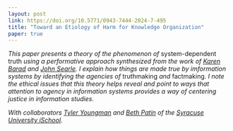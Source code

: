 ```yaml
---
layout: post
link: https://doi.org/10.5771/0943-7444-2024-7-495
title: "Toward an Etiology of Harm for Knowledge Organization"
paper: true
---
```


*This paper presents a theory of the phenomenon of* system-dependent truth *using a performative approach synthesized from the work of [Karen Barad](https://people.ucsc.edu/~kbarad/about.html) and [John Searle](https://en.wikipedia.org/wiki/John_Searle). I explain how things are made true by imformation systems by identifying the agencies of* truthmaking *and* factmaking. *I note the ethical issues that this theory helps reveal and point to ways that attention to agency in information systems provides a way of centering justice in information studies.*

*With collaborators [Tyler Youngman](https://scholar.google.com/citations?user=Rmm0jewAAAAJ&hl=en) and [Beth Patin](https://scholar.google.com/citations?user=XCEu8XwAAAAJ&hl=en) of the [Syracuse University iSchool](https://ischool.syracuse.edu/).*
